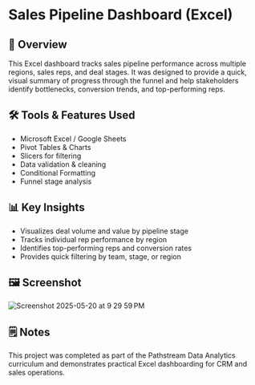 # Sales Pipeline Dashboard (Excel)

## 🧭 Overview
This Excel dashboard tracks sales pipeline performance across multiple regions, sales reps, and deal stages. It was designed to provide a quick, visual summary of progress through the funnel and help stakeholders identify bottlenecks, conversion trends, and top-performing reps.

## 🛠️ Tools & Features Used
- Microsoft Excel / Google Sheets
- Pivot Tables & Charts
- Slicers for filtering
- Data validation & cleaning
- Conditional Formatting
- Funnel stage analysis

## 📊 Key Insights
- Visualizes deal volume and value by pipeline stage
- Tracks individual rep performance by region
- Identifies top-performing reps and conversion rates
- Provides quick filtering by team, stage, or region

## 🖼️ Screenshot
![Screenshot 2025-05-20 at 9 29 59 PM](https://github.com/user-attachments/assets/b56507d1-db7e-48f3-84b7-aed2ace78cae)


## 🗒️ Notes
This project was completed as part of the Pathstream Data Analytics curriculum and demonstrates practical Excel dashboarding for CRM and sales operations.
